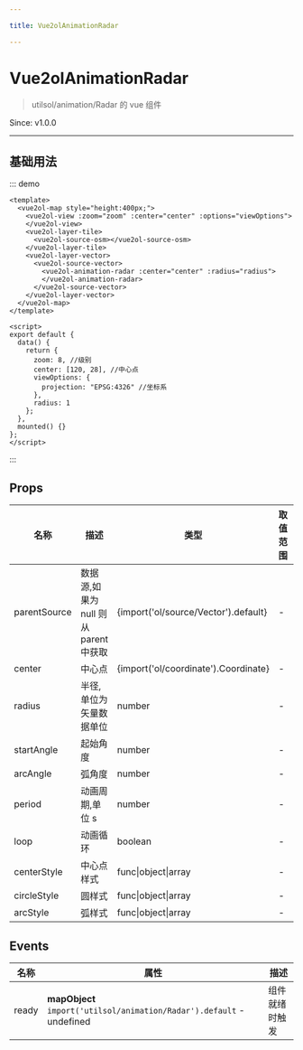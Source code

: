 ```yaml
---

title: Vue2olAnimationRadar

---
```


# Vue2olAnimationRadar

> utilsol/animation/Radar 的 vue 组件

Since: v1.0.0

---

## 基础用法

::: demo

```vue
<template>
  <vue2ol-map style="height:400px;">
    <vue2ol-view :zoom="zoom" :center="center" :options="viewOptions">
    </vue2ol-view>
    <vue2ol-layer-tile>
      <vue2ol-source-osm></vue2ol-source-osm>
    </vue2ol-layer-tile>
    <vue2ol-layer-vector>
      <vue2ol-source-vector>
        <vue2ol-animation-radar :center="center" :radius="radius">
        </vue2ol-animation-radar>
      </vue2ol-source-vector>
    </vue2ol-layer-vector>
  </vue2ol-map>
</template>

<script>
export default {
  data() {
    return {
      zoom: 8, //级别
      center: [120, 28], //中心点
      viewOptions: {
        projection: "EPSG:4326" //坐标系
      },
      radius: 1
    };
  },
  mounted() {}
};
</script>
```

:::

## Props

| 名称         | 描述                                  | 类型                                 | 取值范围 | 默认值 |
| ------------ | ------------------------------------- | ------------------------------------ | -------- | ------ |
| parentSource | 数据源,如果为 null 则从 parent 中获取 | {import('ol/source/Vector').default} | -        |        |
| center       | 中心点                                | {import('ol/coordinate').Coordinate} | -        |        |
| radius       | 半径,单位为矢量数据单位               | number                               | -        |        |
| startAngle   | 起始角度                              | number                               | -        |        |
| arcAngle     | 弧角度                                | number                               | -        |        |
| period       | 动画周期,单位 s                       | number                               | -        | 10     |
| loop         | 动画循环                              | boolean                              | -        | true   |
| centerStyle  | 中心点样式                            | func\|object\|array                  | -        |        |
| circleStyle  | 圆样式                                | func\|object\|array                  | -        |        |
| arcStyle     | 弧样式                                | func\|object\|array                  | -        |        |

## Events

| 名称  | 属性                                                                  | 描述           |
| ----- | --------------------------------------------------------------------- | -------------- |
| ready | **mapObject** `import('utilsol/animation/Radar').default` - undefined | 组件就绪时触发 |
